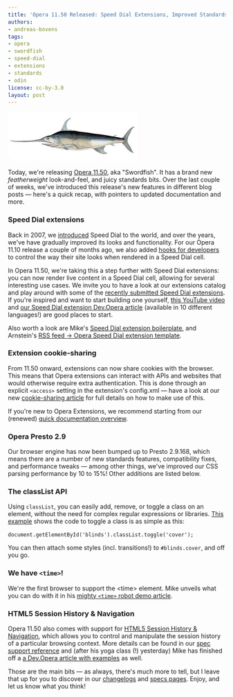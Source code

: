 ```yaml
---
title: 'Opera 11.50 Released: Speed Dial Extensions, Improved Standards Support, and More'
authors:
- andreas-bovens
tags:
- opera
- swordfish
- speed-dial
- extensions
- standards
- odin
license: cc-by-3.0
layout: post
---
```


<span class='imgright'><img alt='' src='/blog/opera-11-50-released-speed-dial-extensions-improved-standards-support/300px-Xiphias_gladius2.jpg' /></span>
<p>Today, we&#39;re releasing <a href="http://www.opera.com/browser/">Opera 11.50</a>, aka &quot;Swordfish&quot;. It has a brand new <em>featherweight</em> look-and-feel, and juicy standards bits. Over the last couple of weeks, we&#39;ve introduced this release&#39;s new features in different blog posts — here&#39;s a quick recap, with pointers to updated documentation and more.</p>
<h3>Speed Dial extensions</h3>
<p>Back in 2007, we <a href="http://www.opera.com/docs/changelogs/windows/920/">introduced</a> Speed Dial to the world, and over the years, we&#39;ve have gradually improved its looks and functionality. For our Opera 11.10 release a couple of months ago, we also added <a href="http://dev.opera.com/articles/view/opera-speed-dial-enhancements/">hooks for developers</a> to control the way their site looks when rendered in a Speed Dial cell.</p>
<p>In Opera 11.50, we&#39;re taking this a step further with Speed Dial extensions: you can now render live content in a Speed Dial cell, allowing for several interesting use cases. We invite you to have a look at our extensions catalog and play around with some of the <a href="https://addons.opera.com/addons/extensions/?tag=speeddial&amp;amp;order=popular&amp;amp;language=any">recently submitted Speed Dial extensions</a>. If you&#39;re inspired and want to start building one yourself, <a href="http://www.youtube.com/watch?v=H5uNupSR6yw">this YouTube video</a> and <a href="http://dev.opera.com/articles/view/creating-opera-speed-dial-extensions/">our Speed Dial extension Dev.Opera article</a> (available in 10 different languages!) are good places to start.</p>
<p>Also worth a look are Mike&#39;s <a href="https://github.com/miketaylr/Speed-Dial-extension-boilerplate">Speed Dial extension boilerplate</a>, and Arnstein&#39;s <a href="http://my.opera.com/addons/blog/2011/06/21/turn-your-rss-into-a-live-opera-speed-dial-extension">RSS feed &#x2192; Opera Speed Dial extension template</a>.
<h3>Extension cookie-sharing</h3>
<p>From 11.50 onward, extensions can now share cookies with the browser. This means that Opera extensions can interact with APIs and websites that would otherwise require extra authentication. This is done through an explicit <code>&lt;access&gt;</code> setting in the extension&#39;s config.xml — have a look at our new <a href="http://dev.opera.com/articles/view/cookie-sharing-in-opera-extensions/">cookie-sharing article</a> for full details on how to make use of this.</p>
<p>If you&#39;re new to Opera Extensions, we recommend starting from our (renewed) <a href="http://dev.opera.com/articles/view/opera-extensions-quick-documentation-overview/">quick documentation overview</a>.</p>
<h3>Opera Presto 2.9</h3>
<p>Our browser engine has now been bumped up to Presto 2.9.168, which means there are a number of new standards features, compatibility fixes, and performance tweaks — among other things, we&#39;ve improved our CSS parsing performance by 10 to 15%! Other additions are listed below.</p>
<h3>The classList API</h3>
<p>Using <code>classList</code>, you can easily add, remove, or toggle a class on an element, without the need for complex regular expressions or libraries. <a href="http://people.opera.com/andreasb/demos/html5-classlist/">This example</a> shows the code to toggle a class is as simple as this:</p>
<pre><code>document.getElementById(&#39;blinds&#39;).classList.toggle(&#39;cover&#39;);</code></pre>
<p>You can then attach some styles (incl. transitions!) to <code>#blinds.cover</code>, and off you go.</p>
<h3>We have <code>&lt;time&gt;</code>!</h3>
<p>We&#39;re the first browser to support the &lt;time&gt; element. Mike unveils what you can do with it in his <a href="http://my.opera.com/ODIN/blog/2011/05/31/dom-scripting-and-the-time-element">mighty <code>&lt;time&gt;</code> robot demo article</a>.</p>
<h3>HTML5 Session History &amp; Navigation</h3>
<p>Opera 11.50 also comes with support for <a href="http://dev.w3.org/html5/spec/history.html#history">HTML5 Session History &amp; Navigation</a>, which allows you to control and manipulate the session history of a particular browsing context. More details can be found in our <a href="http://www.opera.com/docs/specs/presto28/sessionhistorynav/">spec support reference</a> and (after his yoga class (!) yesterday) Mike has finished off a <a href="http://dev.opera.com/articles/view/introducing-the-html5-history-api/">a Dev.Opera article with examples</a> as well.</p>
<p>Those are the main bits — as always, there&#39;s much more to tell, but I leave that up for you to discover in our <a href="http://www.opera.com/docs/changelogs/">changelogs</a> and <a href="http://www.opera.com/docs/specs/presto29/">specs pages</a>. Enjoy, and let us know what you think!</p></p>
